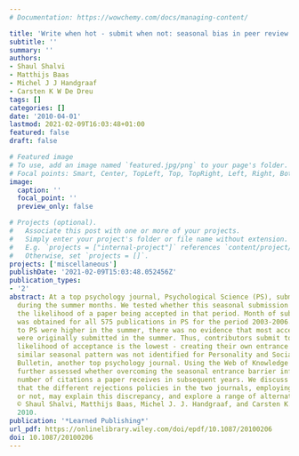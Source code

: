 ```yaml
---
# Documentation: https://wowchemy.com/docs/managing-content/

title: 'Write when hot - submit when not: seasonal bias in peer review or acceptance?'
subtitle: ''
summary: ''
authors:
- Shaul Shalvi
- Matthijs Baas
- Michel J J Handgraaf
- Carsten K W De Dreu
tags: []
categories: []
date: '2010-04-01'
lastmod: 2021-02-09T16:03:48+01:00
featured: false
draft: false

# Featured image
# To use, add an image named `featured.jpg/png` to your page's folder.
# Focal points: Smart, Center, TopLeft, Top, TopRight, Left, Right, BottomLeft, Bottom, BottomRight.
image:
  caption: ''
  focal_point: ''
  preview_only: false

# Projects (optional).
#   Associate this post with one or more of your projects.
#   Simply enter your project's folder or file name without extension.
#   E.g. `projects = ["internal-project"]` references `content/project/deep-learning/index.md`.
#   Otherwise, set `projects = []`.
projects: ['miscellaneous']
publishDate: '2021-02-09T15:03:48.052456Z'
publication_types:
- '2'
abstract: At a top psychology journal, Psychological Science (PS), submissions peak
  during the summer months. We tested whether this seasonal submission bias decreases
  the likelihood of a paper being accepted in that period. Month of submission data
  was obtained for all 575 publications in PS for the period 2003-2006. Whereas submissions
  to PS were higher in the summer, there was no evidence that most accepted publications
  were originally submitted in the summer. Thus, contributors submit to PS when the
  likelihood of acceptance is the lowest - creating their own entrance barrier. A
  similar seasonal pattern was not identified for Personality and Social Psychology
  Bulletin, another top psychology journal. Using the Web of Knowledge database, we
  further assessed whether overcoming the seasonal entrance barrier influences the
  number of citations a paper receives in subsequent years. We discuss the possibility
  that the different rejections policies in the two journals, employing desk rejections
  or not, may explain this discrepancy, and explore a range of alternative hypotheses.
  © Shaul Shalvi, Matthijs Baas, Michel J. J. Handgraaf, and Carsten K.W. De Dreu
  2010.
publication: '*Learned Publishing*'
url_pdf: https://onlinelibrary.wiley.com/doi/epdf/10.1087/20100206
doi: 10.1087/20100206
---
```

